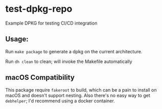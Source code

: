 # test-dpkg-repo
Example DPKG for testing CI/CD integration

## Usage:

Run `make package` to generate a dpkg on the current architecture.

Run `dh clean` to clean; will invoke the Makefile automatically

## macOS Compatibility

This package require `fakeroot` to build, which can be a pain to install on macOS and doesn't support nesting. Also there's no easy way to get `debhelper`; I'd recommend using a docker container.